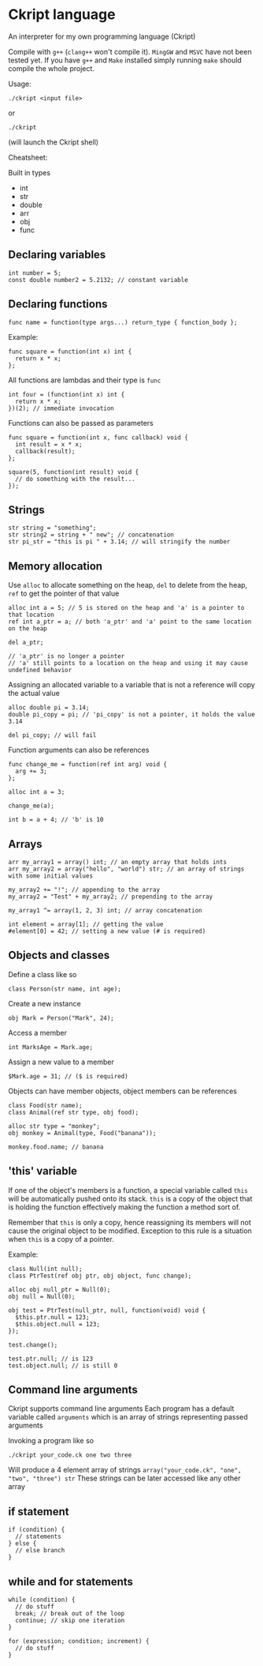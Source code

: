 # Ckript language
An interpreter for my own programming language (Ckript)

Compile with `g++` (`clang++` won't compile it). `MingGW` and `MSVC` have not been tested yet.
If you have `g++` and `Make` installed simply running ``make`` should compile the whole project.

Usage:

```
./ckript <input file>
```
or
```
./ckript
```
(will launch the Ckript shell)

Cheatsheet:

Built in types

* int
* str
* double
* arr
* obj
* func

## Declaring variables

```
int number = 5;
const double number2 = 5.2132; // constant variable
```

## Declaring functions

```
func name = function(type args...) return_type { function_body };
```

Example:

```
func square = function(int x) int {
  return x * x;
};
```

All functions are lambdas and their type is `func`

```
int four = (function(int x) int {
  return x * x;
})(2); // immediate invocation
```

Functions can also be passed as parameters

```
func square = function(int x, func callback) void {
  int result = x * x;
  callback(result);
};

square(5, function(int result) void {
  // do something with the result...
});

```

## Strings

```
str string = "something";
str string2 = string + " new"; // concatenation
str pi_str = "this is pi " + 3.14; // will stringify the number
```

## Memory allocation

Use ``alloc`` to allocate something on the heap, ``del`` to delete from the heap, ``ref`` to get the pointer of that value

```
alloc int a = 5; // 5 is stored on the heap and 'a' is a pointer to that location
ref int a_ptr = a; // both 'a_ptr' and 'a' point to the same location on the heap

del a_ptr;

// 'a_ptr' is no longer a pointer
// 'a' still points to a location on the heap and using it may cause undefined behavior
```

Assigning an allocated variable to a variable that is not a reference will copy the actual value

```
alloc double pi = 3.14;
double pi_copy = pi; // 'pi_copy' is not a pointer, it holds the value 3.14

del pi_copy; // will fail
```

Function arguments can also be references

```
func change_me = function(ref int arg) void {
  arg += 3;
};

alloc int a = 3;

change_me(a);

int b = a + 4; // 'b' is 10

```

## Arrays

```
arr my_array1 = array() int; // an empty array that holds ints
arr my_array2 = array("hello", "world") str; // an array of strings with some initial values

my_array2 += "!"; // appending to the array
my_array2 = "Test" + my_array2; // prepending to the array

my_array1 ^= array(1, 2, 3) int; // array concatenation

int element = array[1]; // getting the value
#element[0] = 42; // setting a new value (# is required)

```

## Objects and classes

Define a class like so

```
class Person(str name, int age);
```

Create a new instance

```
obj Mark = Person("Mark", 24);
```

Access a member

```
int MarksAge = Mark.age;
```

Assign a new value to a member

```
$Mark.age = 31; // ($ is required)
```

Objects can have member objects, object members can be references

```
class Food(str name);
class Animal(ref str type, obj food);

alloc str type = "monkey";
obj monkey = Animal(type, Food("banana"));

monkey.food.name; // banana
```

## 'this' variable

If one of the object's members is a function, a special variable called `this` will be automatically pushed onto its stack.
`this` is a copy of the object that is holding the function effectively making the function a method sort of.

Remember that `this` is only a copy, hence reassigning its members will not cause the original object to be modified.
Exception to this rule is a situation when `this` is a copy of a pointer.

Example:

```
class Null(int null);
class PtrTest(ref obj ptr, obj object, func change);

alloc obj null_ptr = Null(0);
obj null = Null(0);

obj test = PtrTest(null_ptr, null, function(void) void {
  $this.ptr.null = 123;
  $this.object.null = 123;
});

test.change();

test.ptr.null; // is 123
test.object.null; // is still 0

```

## Command line arguments

Ckript supports command line arguments
Each program has a default variable called `arguments` which is an array of strings representing passed arguments

Invoking a program like so

```
./ckript your_code.ck one two three
```

Will produce a 4 element array of strings `array("your_code.ck", "one", "two", "three") str`
These strings can be later accessed like any other array

## if statement

```
if (condition) {
  // statements
} else {
  // else branch
}
```

## while and for statements

```
while (condition) {
  // do stuff
  break; // break out of the loop
  continue; // skip one iteration
}

for (expression; condition; increment) {
  // do stuff
}
```
